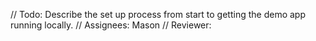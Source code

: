// Todo: Describe the set up process from start to getting the demo app running locally.
// Assignees: Mason
// Reviewer:
